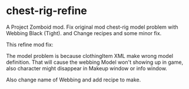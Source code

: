 # chest-rig-refine
A Project Zomboid mod. Fix original mod chest-rig model problem with Webbing Black (Tight). and Change recipes and some minor fix.

This refine mod fix:

The model problem is because clothingItem XML make wrong model definition. That will cause the webbing Model won't showing up in game, also character might disappear in Makeup window or info window.

Also change name of Webbing and add recipe to make.
